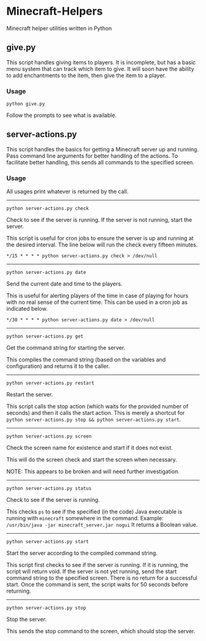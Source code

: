 # Minecraft-Helpers

Minecraft helper utilities written in Python

## give.py

This script handles giving items to players. It is incomplete, but has a basic menu system that can track which item to
give. It will soon have the ability to add enchantments to the item, then give the item to a player.

### Usage

```shell
python give.py
```

Follow the prompts to see what is available.

## server-actions.py

This script handles the basics for getting a Minecraft server up and running. Pass command line arguments for better
handling of the actions. To facilitate better handling, this sends all commands to the specified screen.

### Usage

All usages print whatever is returned by the call.

---

```shell
python server-actions.py check
```

Check to see if the server is running. If the server is not running, start the server.

This script is useful for cron jobs to ensure the server is up and running at the desired interval. The line below will
run the check every fifteen minutes.

`*/15 * * * * python server-actions.py check > /dev/null`

---

```shell
python server-actions.py date
```

Send the current date and time to the players.

This is useful for alerting players of the time in case of playing for hours with no real sense of the current time.
This can be used in a cron job as indicated below.

`*/30 * * * * python server-actions.py date > /dev/null`

---

```shell
python server-actions.py get
```

Get the command string for starting the server.

This compiles the command string (based on the variables and configuration) and returns it to the caller.

---

```shell
python server-actions.py restart
```

Restart the server.

This script calls the stop action (which waits for the provided number of seconds)
and then it calls the start action. This is merely a shortcut
for `python server-actions.py stop && python server-actions.py start`.

---

```shell
python server-actions.py screen
```

Check the screen name for existence and start if it does not exist.

This will do the screen check and start the screen when necessary.

NOTE: This appears to be broken and will need further investigation.

---

```shell
python server-actions.py status
```

Check to see if the server is running.

This checks `ps` to see if the specified (in the code) Java executable is running with `minecraft` somewhere in the
command. Example: `/usr/bin/java -jar minecraft_server.jar nogui`
It returns a Boolean value.

---

```shell
python server-actions.py start
```

Start the server according to the compiled command string.

This script first checks to see if the server is running. If it is running, the script will return void. If the server
is not yet running, send the start command string to the specified screen. There is no return for a successful start.
Once the command is sent, the script waits for 50 seconds before returning.

---

```shell
python server-actions.py stop
```

Stop the server.

This sends the stop command to the screen, which should stop the server.
